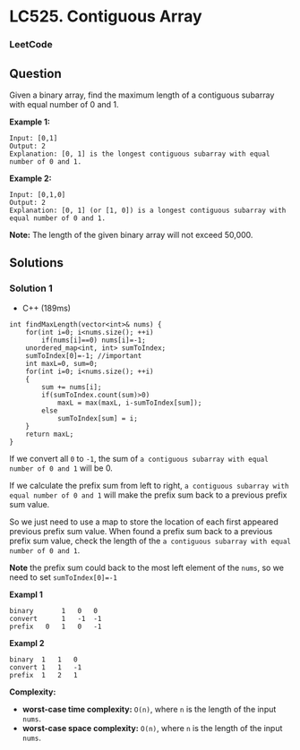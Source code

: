 # LC525. Contiguous Array

### LeetCode

## Question

Given a binary array, find the maximum length of a contiguous subarray with equal number of 0 and 1.

**Example 1:**

```
Input: [0,1]
Output: 2
Explanation: [0, 1] is the longest contiguous subarray with equal number of 0 and 1.
```

**Example 2:**
```
Input: [0,1,0]
Output: 2
Explanation: [0, 1] (or [1, 0]) is a longest contiguous subarray with equal number of 0 and 1.
```

**Note:** The length of the given binary array will not exceed 50,000.

## Solutions

### Solution 1

* C++ (189ms)
```
int findMaxLength(vector<int>& nums) {
    for(int i=0; i<nums.size(); ++i)
        if(nums[i]==0) nums[i]=-1;
    unordered_map<int, int> sumToIndex;
    sumToIndex[0]=-1; //important
    int maxL=0, sum=0;
    for(int i=0; i<nums.size(); ++i)
    {
        sum += nums[i];
        if(sumToIndex.count(sum)>0)
            maxL = max(maxL, i-sumToIndex[sum]);
        else
            sumToIndex[sum] = i;
    }
    return maxL;
}
```

If we convert all `0` to `-1`, the sum of `a contiguous subarray with equal number of 0 and 1` will be 0.

If we calculate the prefix sum from left to right, `a contiguous subarray with equal number of 0 and 1` will make the prefix sum back to a previous prefix sum value.

So we just need to use a map to store the location of each first appeared previous prefix sum value. When found a prefix sum back to a previous prefix sum value, check the length of the `a contiguous subarray with equal number of 0 and 1`.

**Note** the prefix sum could back to the most left element of the `nums`, so we need to set `sumToIndex[0]=-1`

**Exampl 1**

```
binary       1   0   0
convert      1   -1  -1
prefix   0   1   0   -1
```

**Exampl 2**

```
binary  1   1   0
convert 1   1   -1
prefix  1   2   1
```

**Complexity:**

* **worst-case time complexity:** `O(n)`, where `n` is the length of the input `nums`.
* **worst-case space complexity:** `O(n)`, where `n` is the length of the input `nums`.

